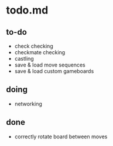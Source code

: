 # todo.md
## to-do
- check checking
- checkmate checking
- castling
- save & load move sequences
- save & load custom gameboards
## doing
- networking
## done
- correctly rotate board between moves
